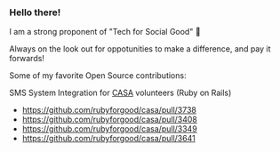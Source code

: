 ### Hello there!

I am a strong proponent of "Tech for Social Good" 🎉

Always on the look out for oppotunities to make a difference, and pay it forwards! 

Some of my favorite Open Source contributions:

SMS System Integration for [CASA](https://pgcasa.org/) volunteers  (Ruby on Rails)

- https://github.com/rubyforgood/casa/pull/3738
- https://github.com/rubyforgood/casa/pull/3408
- https://github.com/rubyforgood/casa/pull/3349
- https://github.com/rubyforgood/casa/pull/3641



<!--
**7riumph/7riumph** is a ✨ _special_ ✨ repository because its `README.md` (this file) appears on your GitHub profile.

Here are some ideas to get you started:

- 🔭 I’m currently working on ...
- 🌱 I’m currently learning ...
- 👯 I’m looking to collaborate on ...
- 🤔 I’m looking for help with ...
- 💬 Ask me about ...
- 📫 How to reach me: ...
- 😄 Pronouns: ...
- ⚡ Fun fact: ...
-->
